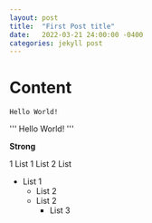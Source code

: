 ```yaml
---
layout: post
title:  "First Post title"
date:   2022-03-21 24:00:00 -0400
categories: jekyll post
---
```


# Content

```
Hello World!
```

'''
Hello World!
'''

**Strong**

1 List
    1 List
    2 List

* List 1
  * List 2
  * List 2
    * List 3